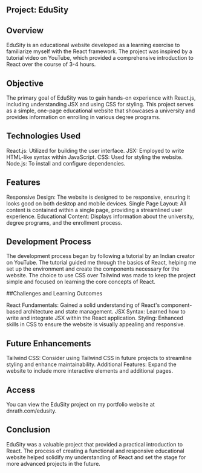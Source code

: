 ## Project: EduSity

## Overview
EduSity is an educational website developed as a learning exercise to familiarize myself with the React framework. The project was inspired by a tutorial video on YouTube, which provided a comprehensive introduction to React over the course of 3-4 hours.

## Objective
The primary goal of EduSity was to gain hands-on experience with React.js, including understanding JSX and using CSS for styling. This project serves as a simple, one-page educational website that showcases a university and provides information on enrolling in various degree programs.

## Technologies Used
React.js: Utilized for building the user interface.
JSX: Employed to write HTML-like syntax within JavaScript.
CSS: Used for styling the website.
Node.js: To install and configure dependencies.

## Features

Responsive Design: The website is designed to be responsive, ensuring it looks good on both desktop and mobile devices.
Single Page Layout: All content is contained within a single page, providing a streamlined user experience.
Educational Content: Displays information about the university, degree programs, and the enrollment process.

## Development Process

The development process began by following a tutorial by an Indian creator on YouTube. The tutorial guided me through the basics of React, helping me set up the environment and create the components necessary for the website. The choice to use CSS over Tailwind was made to keep the project simple and focused on learning the core concepts of React.

##Challenges and Learning Outcomes

React Fundamentals: Gained a solid understanding of React's component-based architecture and state management.
JSX Syntax: Learned how to write and integrate JSX within the React application.
Styling: Enhanced skills in CSS to ensure the website is visually appealing and responsive.

## Future Enhancements

Tailwind CSS: Consider using Tailwind CSS in future projects to streamline styling and enhance maintainability.
Additional Features: Expand the website to include more interactive elements and additional pages.

## Access

You can view the EduSity project on my portfolio website at dnrath.com/edusity.

## Conclusion

EduSity was a valuable project that provided a practical introduction to React. The process of creating a functional and responsive educational website helped solidify my understanding of React and set the stage for more advanced projects in the future.





